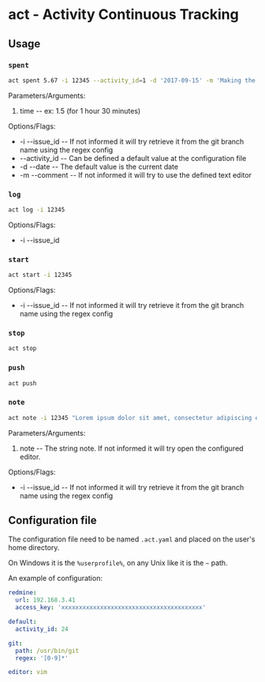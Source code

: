 # act - Activity Continuous Tracking

## Usage

### `spent`
```bash
act spent 5.67 -i 12345 --activity_id=1 -d '2017-09-15' -m 'Making the world a better place for humans'
```
Parameters/Arguments:
1. time -- ex: 1.5 (for 1 hour 30 minutes)

Options/Flags:
* -i --issue_id -- If not informed it will try retrieve it from the git branch name using the regex config
* --activity_id -- Can be defined a default value at the configuration file
* -d --date -- The default value is the current date
* -m --comment -- If not informed it will try to use the defined text editor

### `log`
```bash
act log -i 12345
```

Options/Flags:
* -i --issue_id

### `start`
```bash
act start -i 12345
```

Options/Flags:
* -i --issue_id -- If not informed it will try retrieve it from the git branch name using the regex config

### `stop`
```bash
act stop
```

### `push`
```bash
act push
```

### `note`
```bash
act note -i 12345 "Lorem ipsum dolor sit amet, consectetur adipiscing elit. Donec varius eu purus in aliquam. Ut pellentesque magna purus, eu imperdiet justo convallis ac. Orci varius natoque penatibus et magnis dis parturient montes, nascetur ridiculus mus."
```

Parameters/Arguments:
1. note -- The string note. If not informed it will try open the configured editor.

Options/Flags:
* -i --issue_id -- If not informed it will try retrieve it from the git branch name using the regex config

## Configuration file

The configuration file need to be named `.act.yaml` and placed on the user's home directory.

On Windows it is the `%userprofile%`, on any Unix like it is the `~` path.

An example of configuration:

```yaml
redmine:
  url: 192.168.3.41
  access_key: 'xxxxxxxxxxxxxxxxxxxxxxxxxxxxxxxxxxxxxxxx'

default:
  activity_id: 24

git:
  path: /usr/bin/git
  regex: '[0-9]*'

editor: vim
```
